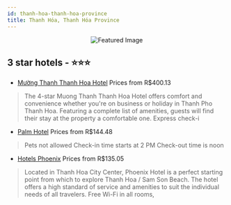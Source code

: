 ```yaml
---
id: thanh-hoa-thanh-hoa-province
title: Thanh Hóa, Thanh Hóa Province
---
```


<center><img src="https://i.travelapi.com/hotels/10000000/9750000/9747600/9747552/8e204507_z.jpg" alt="Featured Image" /></center>


##  3 star hotels - ⭐️⭐️⭐️

-    [Mường Thanh Thanh Hoa Hotel](https://us.hurb.com/hotels/thanh-hoa/muong-thanh-thanh-hoa-hotel-JNP-JP120554?cmp=18055) Prices from R$400.13
   > The 4-star Muong Thanh Thanh Hoa Hotel offers comfort and convenience whether you&apos;re on business or holiday in Thanh Pho Thanh Hoa. Featuring a complete list of amenities, guests will find their stay at the property a comfortable one. Express check-i
-    [Palm Hotel](https://us.hurb.com/hotels/thanh-hoa/palm-hotel-JNP-JP01280K?cmp=18055) Prices from R$144.48
   > Pets not allowed  Check-in time starts at 2 PM  Check-out time is noon
-    [Hotels Phoenix](https://us.hurb.com/hotels/thanh-hoa/hotels-phoenix-JNP-JP02720X?cmp=18055) Prices from R$135.05
   > Located in Thanh Hoa City Center, Phoenix Hotel is a perfect starting point from which to explore Thanh Hoa / Sam Son Beach. The hotel offers a high standard of service and amenities to suit the individual needs of all travelers. Free Wi-Fi in all rooms, 
